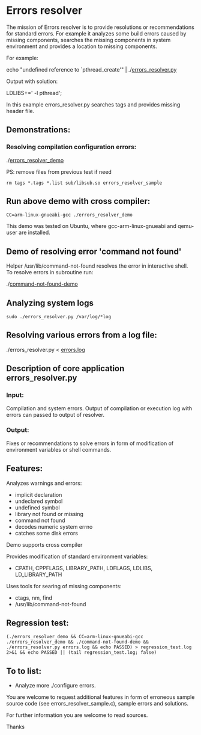 # Errors resolver

The mission of Errors resolver is to provide resolutions or recommendations for standard errors. For example it analyzes some build errors caused by missing components, searches the missing components in system environment and provides a location to missing components.

For example:

  echo "undefined reference to \`pthread_create'" | ./[errors_resolver.py](https://github.com/makelinux/errors_resolver/blob/master/errors_resolver.py)

Output with solution:

  LDLIBS+=' -l pthread';

In this example errors_resolver.py searches tags and provides missing header file.

## Demonstrations:

### Resolving compilation configuration errors:

 ./[errors_resolver_demo](https://github.com/makelinux/errors_resolver/blob/master/errors_resolver_demo)

PS: remove files from previous test if need 
```
rm tags *.tags *.list sub/libsub.so errors_resolver_sample
```
## Run above demo with cross compiler:
```
CC=arm-linux-gnueabi-gcc ./errors_resolver_demo
```
This demo was tested on Ubuntu, where gcc-arm-linux-gnueabi and qemu-user are installed.

## Demo of resolving error 'command not found'

Helper /usr/lib/command-not-found resolves the error in interactive shell.
To resolve errors in subroutine run:


 ./[command-not-found-demo](https://github.com/makelinux/errors_resolver/blob/master/command-not-found-demo)

## Analyzing system logs
```
sudo ./errors_resolver.py /var/log/*log
```
## Resolving various errors from a log file:

 ./errors_resolver.py < [errors.log](https://github.com/makelinux/errors_resolver/blob/master/errors.log)

## Description of core application errors_resolver.py

### Input:

Compilation and system errors.
Output of compilation or execution log with errors can passed to output of resolver.

### Output:

Fixes or recommendations to solve errors in form of modification of environment variables or shell commands.

## Features:

Analyzes warnings and errors:
* implicit declaration
* undeclared symbol
* undefined symbol
* library not found or missing
* command not found
* decodes numeric system errno
* catches some disk errors

Demo supports cross compiler

Provides modification of standard environment variables:
* CPATH, CPPFLAGS, LIBRARY_PATH, LDFLAGS, LDLIBS, LD_LIBRARY_PATH

Uses tools for searing of missing components:
* ctags, nm, find
* /usr/lib/command-not-found

## Regression test:
```
(./errors_resolver_demo && CC=arm-linux-gnueabi-gcc ./errors_resolver_demo && ./command-not-found-demo && ./errors_resolver.py errors.log && echo PASSED) > regression_test.log 2>&1 && echo PASSED || (tail regression_test.log; false)
```
## To to list:
* Analyze more ./configure errors.

You are welcome to request additional features in form of erroneous sample source code (see errors_resolver_sample.c), sample errors and solutions.

For further information you are welcome to read sources.

Thanks
